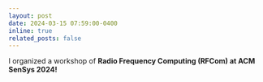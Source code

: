 ```yaml
---
layout: post
date: 2024-03-15 07:59:00-0400
inline: true
related_posts: false
---
```


I organized a workshop of <strong>Radio Frequency Computing (RFCom) at ACM SenSys 2024!</strong>
